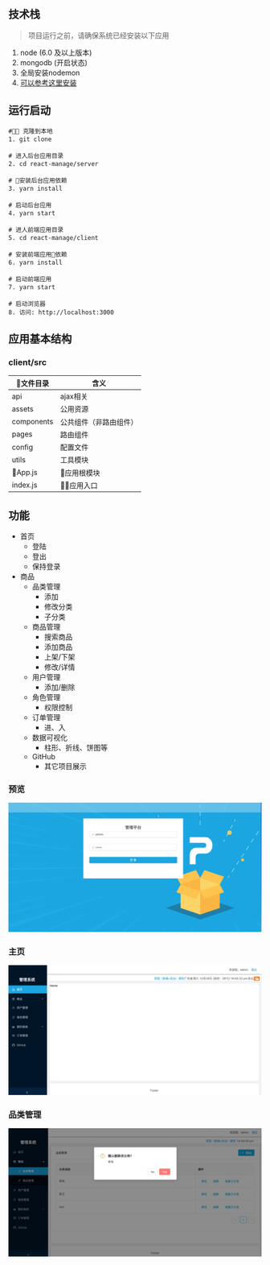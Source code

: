 ## 技术栈
>项目运行之前，请确保系统已经安装以下应用
1. node (6.0 及以上版本)
2. mongodb (开启状态)
3. 全局安装nodemon
4. [可以参考这里安装](https://blog.csdn.net/composurext/article/details/79543271)
## 运行启动
```
# 克隆到本地
1. git clone 

# 进入后台应用目录
2. cd react-manage/server

# 安装后台应用依赖
3. yarn install 

# 启动后台应用
4. yarn start  

# 进人前端应用目录
5. cd react-manage/client

# 安装前端应用依赖
6. yarn install

# 启动前端应用
7. yarn start

# 启动浏览器
8. 访问: http://localhost:3000
```
## 应用基本结构
### client/src
|文件目录 |含义 |
| ----- | ------  |
| api | ajax相关  |
| assets | 公用资源  |
| components | 公共组件（非路由组件）  |
| pages | 路由组件  |
| config | 配置文件  |
| utils  |工具模块  |
| App.js | 应用根模块  |
| index.js| 应用入口  |


## 功能
+ 首页
  + 登陆
  + 登出
  + 保持登录
+ 商品
  + 品类管理
    + 添加
    + 修改分类
    + 子分类
  + 商品管理
    + 搜索商品
    + 添加商品
    + 上架/下架
    + 修改/详情
  + 用户管理
    + 添加/删除
  + 角色管理
    + 权限控制
  + 订单管理
    + 进、入
  + 数据可视化
    + 柱形、折线、饼图等
  + GitHub
    + 其它项目展示


### 预览
![登录](./doc/img/1572077222666.jpg)
### 主页
![主页](./doc/img/1572077173164.jpg)
### 品类管理
![管理](./doc/img/1572508162034.jpg)